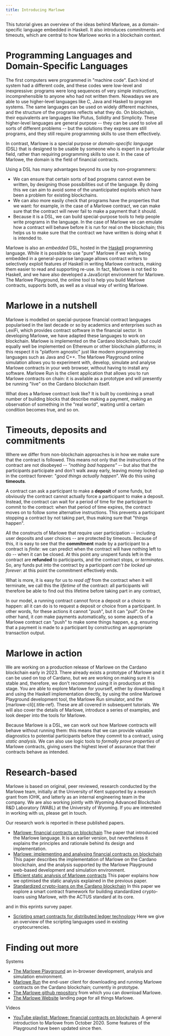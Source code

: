 ```yaml
---
title: Introducing Marlowe
---
```


This tutorial gives an overview of the ideas behind Marlowe, as a
domain-specific language embedded in Haskell. It also introduces
commitments and timeouts, which are central to how Marlowe works in a
blockchain context.

# Programming Languages and Domain-Specific Languages

The first computers were programmed in "machine code". Each kind of
system had a different code, and these codes were low-level and
inexpressive: programs were long sequences of very simple instructions,
incomprehensible to anyone who had not written them. Nowadays we are
able to use higher-level languages like C, Java and Haskell to program
systems. The same languages can be used on widely different machines,
and the structure of the programs reflects what they do. On blockchain,
their equivalents are languages like Plutus, Solidity and Simplicity.
These higher-level languages are general purpose -- they can be used to
solve all sorts of different problems -- but the solutions they express
are still programs, and they still require programming skills to use
them effectively.

In contrast, Marlowe is a special purpose or *domain-specific language*
(DSL) that is designed to be usable by someone who is expert in a
particular field, rather than requiring programming skills to use it. In
the case of Marlowe, the domain is the field of financial contracts.

Using a DSL has many advantages beyond its use by non-programmers:

-   We can ensure that certain sorts of bad programs cannot even be
    written, by designing those possibilities out of the language. By
    doing this we can aim to avoid some of the unanticipated exploits
    which have been a problem for existing blockchains.
-   We can also more easily check that programs have the properties that
    we want: for example, in the case of a Marlowe contract, we can make
    sure that the contract will never fail to make a payment that it
    should.
-   Because it is a DSL, we can build special-purpose tools to help
    people write programs in the language. In the case of Marlowe we can
    emulate how a contract will behave before it is run for real on the
    blockchain; this helps us to make sure that the contract we have
    written is doing what it is intended to.

Marlowe is also an *embedded* DSL, hosted in the
[Haskell](https://www.haskell.org) programming language. While it is
possible to use "pure" Marlowe if we wish, being embedded in a
general-purpose language allows contract writers to selectively exploit
features of Haskell in writing Marlowe contracts, making them easier to
read and supporting re-use. In fact, Marlowe is not tied to Haskell, and
we have also developed a JavaScript environment for Marlowe. The Marlowe
Playground, the online tool to help you build Marlowe contracts,
supports both, as well as a visual way of writing Marlowe.

# Marlowe in a nutshell

Marlowe is modelled on special-purpose financial contract languages
popularised in the last decade or so by academics and enterprises such
as LexiFi, which provides contract software in the financial sector. In
developing Marlowe, we have adapted these languages to work on
blockchain. Marlowe is implemented on the Cardano blockchain, but could
equally well be implemented on Ethereum or other blockchain platforms;
in this respect it is "platform agnostic" just like modern programming
languages such as Java and C++. The Marlowe Playground online simulation
allows you to experiment with, develop, simulate and analyse Marlowe
contracts in your web browser, without having to install any software.
Marlowe Run is the client application that allows you to run Marlowe
contracts on chain: it is available as a prototype and will presently be
running \"live\" on the Cardano blockchain itself.

What does a Marlowe contract look like? It is built by combining a small
number of building blocks that describe making a payment, making an
observation of something in the "real world", waiting until a certain
condition becomes true, and so on.

# Timeouts, deposits and commitments

Where we differ from non-blockchain approaches is in how we make sure
that the contract is followed. This means not only that the instructions
of the contract are not disobeyed -- *"nothing bad happens"* -- but also
that the participants participate and don\'t walk away early, leaving
money locked up in the contract forever: "*good things actually
happen*". We do this using **timeouts**.

A contract can ask a participant to make a **deposit** of some funds,
but obviously the contract cannot actually force a participant to make a
deposit. Instead, the contract can wait for a period of time for the
participant to commit to the contract: when that period of time expires,
the contract moves on to follow some alternative instructions. This
prevents a participant stopping a contract by not taking part, thus
making sure that "things happen".

All the constructs of Marlowe that require user participation --
including user deposits and user choices -- are protected by timeouts.
Because of this, it is easy to see that the **commitment** made by a
participant to a contract is *finite*: we can predict when the contract
will have nothing left to do -- when it can be closed. At this point any
unspent funds left in the contract are **refunded** to participants, and
the contract stops, or *terminates*. So, any funds put into the contract
by a participant *can\'t be locked up forever*: at this point the
commitment effectively ends.

What is more, it is easy for us to *read off* from the contract when it
will terminate, we call this the *lifetime* of the contract: all
participants will therefore be able to find out this lifetime before
taking part in any contract,

In our model, a running contract cannot force a deposit or a choice to
happen: all it can do is to request a deposit or choice from a
participant. In other words, for these actions it cannot "*push*", but
it can "*pull*". On the other hand, it *can* make payments
automatically, so some aspects of a Marlowe contract can "push" to make
some things happen, e.g. ensuring that a payment is made to a
participant by constructing an appropriate transaction output.

# Marlowe in action

We are working on a production release of Marlowe on the Cardano
blockchain early in 2023. There already exists a prototype of Marlowe
and it can be used on top of Cardano, but we are working on making sure
it is stable and, therefore, we don\'t recommend using it in production
at this stage. You are able to explore Marlowe for yourself, either by
downloading it and using the Haskell implementation directly, by using
the online Marlowe Playground development tool, the Marlowe Run
simulator, and the [marlowe-cli]{.title-ref}. These are all covered in
subsequent tutorials. We will also cover the details of Marlowe,
introduce a series of examples, and look deeper into the tools for
Marlowe.

Because Marlowe is a DSL, we can work out how Marlowe contracts will
behave without running them: this means that we can provide valuable
diagnostics to potential participants before they commit to a contract,
using *static analysis*. We can also use logic tools to *formally prove
properties* of Marlowe contracts, giving users the highest level of
assurance that their contracts behave as intended.

# Research-based

Marlowe is based on original, peer reviewed, research conducted by the
Marlowe team, initially at the University of Kent supported by a
research grant from IOHK, and latterly as an internal engineering team
in the company. We are also working jointly with Wyoming Advanced
Blockchain R&D Laboratory (WABL) at the University of Wyoming. If you
are interested in working with us, please get in touch.

Our research work is reported in these published papers.

-   [Marlowe: financial contracts on
    blockchain](https://iohk.io/en/research/library/papers/marlowefinancial-contracts-on-blockchain/)
    The paper that introduced the Marlowe language. It is an earlier
    version, but nevertheless it explains the principles and rationale
    behind its design and implementation.
-   [Marlowe: implementing and analysing financial contracts on
    blockchain](https://iohk.io/en/research/library/papers/marloweimplementing-and-analysing-financial-contracts-on-blockchain/)
    This paper describes the implementation of Marlowe on the Cardano
    blockchain, and the analysis supported by the Marlowe Playground
    web-based development and simulation environment.
-   [Efficient static analysis of Marlowe
    contracts](https://iohk.io/en/research/library/papers/efficient-static-analysis-of-marlowe-contracts/)
    This paper explains how we optimised the static analysis explained
    in the previous paper.
-   [Standardized crypto-loans on the Cardano
    blockchain](https://iohk.io/en/research/library/papers/standardized-crypto-loans-on-the-cardano-blockchain/)
    In this paper we explore a smart contract framework for building
    standardized crypto-loans using Marlowe, with the ACTUS standard at
    its core.

and in this eprints survey paper.

-   [Scripting smart contracts for distributed ledger
    technology](https://iohk.io/en/research/library/papers/scripting-smart-contracts-for-distributed-ledger-technology/)
    Here we give an overview of the scripting languages used in existing
    cryptocurrencies.

# Finding out more

Systems

-   [The Marlowe Playground](https://play.marlowe-finance.io) an
    in-browser development, analysis and simulation environment.
-   [Marlowe Run](https://run.marlowe-finance.io) the end-user client
    for downloading and running Marlowe contracts on the Cardano
    blockchain; currently in prototype.
-   [The Marlowe github
    repository](https://github.com/input-output-hk/marlowe) from which
    you can download Marlowe.
-   [The Marlowe Website](https://marlowe-finance.io) landing page for
    all things Marlowe.

Videos

-   [YouTube playlist: Marlowe: financial contracts on
    blockchain](https://www.youtube.com/playlist?list=PLqu19-ygE4ofUgGpslOs5zCr9Z6zCMibq).
    A general introduction to Marlowe from October 2020. Some features
    of the Playground have been updated since then.
